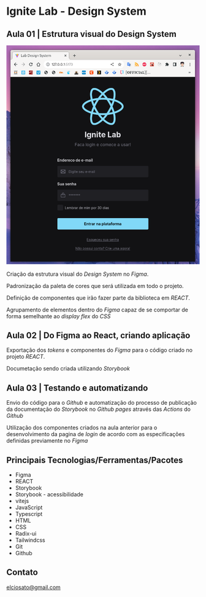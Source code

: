 # Ignite Lab - Design System
## Aula 01 | Estrutura visual do Design System

![preview](./.github/assets/preview.png)

Criação da estrutura visual do *Design System* no *Figma*.

Padronização da paleta de cores que será utilizada em todo o projeto.

Definição de componentes que irão fazer parte da biblioteca em *REACT*.

Agrupamento de elementos dentro do *Figma* capaz de se comportar de forma semelhante ao *display flex* do *CSS*


## Aula 02 | Do Figma ao React, criando aplicação

Exportação dos *tokens* e componentes do *Figma* para o código criado no projeto *REACT*.

Documetação sendo criada utilizando *Storybook*


## Aula 03 | Testando e automatizando

Envio do código para o *Github* e automatização do processo de publicação da documentação do *Storybook* no *Github pages* através das *Actions* do *Github*

Utilização dos componentes criados na aula anterior para o desenvolvimento da pagina de *login* de acordo com as especificações definidas previamente no *Figma*

## Principais Tecnologias/Ferramentas/Pacotes

- Figma
- REACT
- Storybook
- Storybook - acessibilidade
- vitejs
- JavaScript
- Typescript
- HTML
- CSS
- Radix-ui
- Tailwindcss
- Git
- Github

## Contato

elciosato@gmail.com
